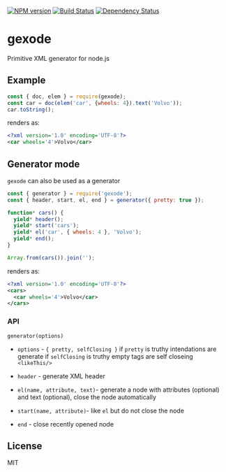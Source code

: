 [![NPM version][npm-image]][npm-url]
[![Build Status][build-image]][build-url]
[![Dependency Status][deps-image]][deps-url]

# gexode

Primitive XML generator for node.js

## Example

```js
const { doc, elem } = require(gexode);
const car = doc(elem('car', {wheels: 4}).text('Volvo'));
car.toString();
```

renders as:

```xml
<?xml version='1.0' encoding='UTF-8'?>
<car wheels='4'>Volvo</car>
```


## Generator mode

`gexode` can also be used as a generator

```js
const { generator } = require('gexode');
const { header, start, el, end } = generator({ pretty: true });

function* cars() {
  yield* header();
  yield* start('cars');
  yield* el('car', { wheels: 4 }, 'Volvo');
  yield* end();
}

Array.from(cars()).join('');

```

renders as:

```xml
<?xml version='1.0' encoding='UTF-8'?>
<cars>
  <car wheels='4'>Volvo</car>
</cars>
```


### API

`generator(options)`
- `options` - `{ pretty, selfClosing }`
  if `pretty` is truthy intendations are generate
  if `selfClosing` is truthy empty tags are self closeing `<likeThis/>`

- `header` - generate XML header
- `el(name, attribute, text)`- generate a node with attributes (optional) and text (optional), close the node automatically
- `start(name, attribute)`- like `el` but do not close the node
- `end` - close recently opened node


## License

MIT

[npm-image]: https://img.shields.io/npm/v/gexode
[npm-url]: https://npmjs.org/package/gexode

[build-url]: https://github.com/pirxpilot/gexode/actions/workflows/check.yaml
[build-image]: https://img.shields.io/github/actions/workflow/status/pirxpilot/gexode/check.yaml?branch=main

[deps-image]: https://img.shields.io/librariesio/release/npm/gexode
[deps-url]: https://libraries.io/npm/gexode
